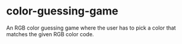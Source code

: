 # color-guessing-game

An RGB color guessing game where the user has to pick a color that matches the given RGB color code.
